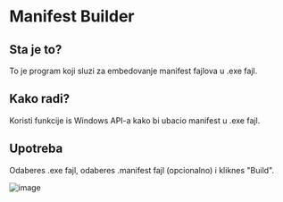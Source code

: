 # Manifest Builder
## Sta je to?
To je program koji sluzi za embedovanje manifest fajlova u .exe fajl.
## Kako radi?
Koristi funkcije is Windows API-a kako bi ubacio manifest u .exe fajl.
## Upotreba
Odaberes .exe fajl, odaberes .manifest fajl (opcionalno) i kliknes "Build".

![image](https://github.com/user-attachments/assets/4fb37814-0b9c-4d2c-a078-afdef69dba89)
